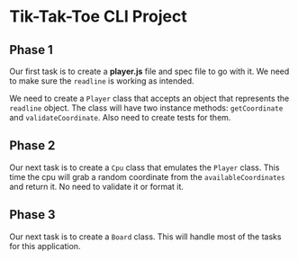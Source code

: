 # Tik-Tak-Toe CLI Project

## Phase 1
Our first task is to create a __player.js__ file and spec file to go with it. We need to make sure the `readline` is working as intended.

We need to create a `Player` class that accepts an object that represents the `readline` object.
The class will have two instance methods: `getCoordinate` and `validateCoordinate`.
Also need to create tests for them.

## Phase 2
Our next task is to create a `Cpu` class that emulates the `Player` class. This time the cpu will grab a random coordinate from the `availableCoordinates` and return it. No need to validate it or format it.

## Phase 3
Our next task is to create a `Board` class. This will handle most of the tasks for this application.
